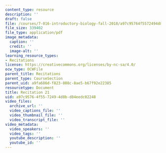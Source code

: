 ```yaml
---
content_type: resource
description: ''
draft: false
file: /courses/7-016-introductory-biology-fall-2018/a97c95764f5572494d8bd84eedc02248_MIT7_016F18rec21.pdf
file_size: 339402
file_type: application/pdf
image_metadata:
  caption: ''
  credit: ''
  image-alt: ''
learning_resource_types:
- Recitations
license: https://creativecommons.org/licenses/by-nc-sa/4.0/
ocw_type: OCWFile
parent_title: Recitations
parent_type: CourseSection
parent_uid: a9fa686d-f823-808c-8ae5-b67f92e22385
resourcetype: Document
title: Recitation 21
uid: a97c9576-4f55-7249-4d8b-d84eedc02248
video_files:
  archive_url: ''
  video_captions_file: ''
  video_thumbnail_file: ''
  video_transcript_file: ''
video_metadata:
  video_speakers: ''
  video_tags: ''
  youtube_description: ''
  youtube_id: ''
---
```

